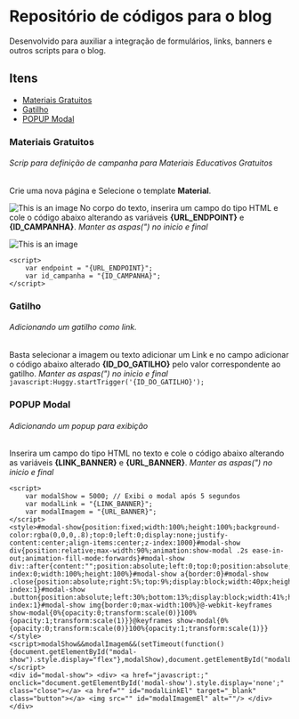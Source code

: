# Repositório de códigos para o blog
Desenvolvido para auxiliar a integração de formulários, links, banners e outros scripts para o blog.

## Itens

- [Materiais Gratuitos](#materiais-gratuitos)
- [Gatilho](#gatilho)
- [POPUP Modal](#popup-modal)

### Materiais Gratuitos
###### Scrip para definição de campanha para Materiais Educativos Gratuitos
Crie uma nova página e Selecione o template **Material**.

![This is an image](https://blog.huggy.io/assets/images/template-material.png)
No corpo do texto, inserira um campo do tipo HTML e cole o código abaixo alterando as variáveis **{URL_ENDPOINT}** e **{ID_CAMPANHA}**. _Manter as aspas(") no inicio e final_

![This is an image](https://blog.huggy.io/assets/images/campo-html.png)
```
<script>
    var endpoint = "{URL_ENDPOINT}";
    var id_campanha = "{ID_CAMPANHA}";
</script>
```


### Gatilho
###### Adicionando um gatilho como link.

Basta selecionar a imagem ou texto adicionar um Link e no campo adicionar o código abaixo alterado **{ID_DO_GATILHO}** pelo valor correspondente ao gatilho. _Manter as aspas(") no inicio e final_
```javascript:Huggy.startTrigger('{ID_DO_GATILHO}');```

### POPUP Modal
###### Adicionando um popup para exibição
Inserira um campo do tipo HTML no texto e cole o código abaixo alterando as variáveis **{LINK_BANNER}** e **{URL_BANNER}**. _Manter as aspas(") no inicio e final_
```
<script>
    var modalShow = 5000; // Exibi o modal após 5 segundos
    var modalLink = "{LINK_BANNER}";
    var modalImagem = "{URL_BANNER}";
</script>
<style>#modal-show{position:fixed;width:100%;height:100%;background-color:rgba(0,0,0,.8);top:0;left:0;display:none;justify-content:center;align-items:center;z-index:1000}#modal-show div{position:relative;max-width:90%;animation:show-modal .2s ease-in-out;animation-fill-mode:forwards}#modal-show div::after{content:"";position:absolute;left:0;top:0;position:absolute;z-index:0;width:100%;height:100%}#modal-show a{border:0}#modal-show .close{position:absolute;right:5%;top:9%;display:block;width:40px;height:40px;border:0;z-index:1}#modal-show .button{position:absolute;left:30%;bottom:13%;display:block;width:41%;height:48px;border:0;z-index:1}#modal-show img{border:0;max-width:100%}@-webkit-keyframes show-modal{0%{opacity:0;transform:scale(0)}100%{opacity:1;transform:scale(1)}}@keyframes show-modal{0%{opacity:0;transform:scale(0)}100%{opacity:1;transform:scale(1)}}</style>
<script>modalShow&&modalImagem&&(setTimeout(function(){document.getElementById("modal-show").style.display="flex"},modalShow),document.getElementById("modalLinkEl").attributes("href",modalLink),document.getElementById("modalImagemEl").attributes("src",modalImagem));</script>
<div id="modal-show"> <div> <a href="javascript:;" onclick="document.getElementById('modal-show').style.display='none';" class="close"></a> <a href="" id="modalLinkEl" target="_blank" class="button"></a> <img src="" id="modalImagemEl" alt=""/> </div></div>
```